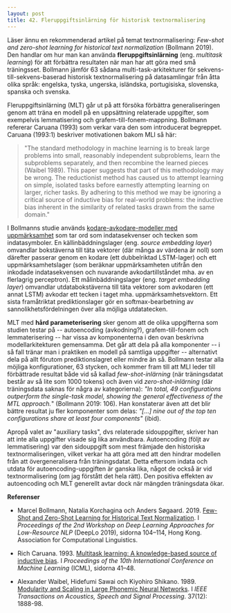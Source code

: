 ```yaml
---
layout: post
title: 42. Fleruppgiftsinlärning för historisk textnormalisering
---
```


Läser ännu en rekommenderad artikel på temat textnormalisering: *Few-shot and zero-shot learning for historical text normalization* (Bollmann 2019). Den handlar om hur man kan använda **fleruppgiftsinlärning** (eng. *multitask learning*) för att förbättra resultaten när man har att göra med små träningsset. Bollmann jämför 63 sådana multi-task-arkitekturer för sekvens-till-sekvens-baserad historisk textnormalisering på datasamlingar från åtta olika språk: engelska, tyska, ungerska, isländska, portugisiska, slovenska, spanska och svenska.   

Fleruppgiftsinlärning (MLT) går ut på att försöka förbättra generaliseringen genom att träna en modell på en uppsättning relaterade uppgifter, som exempelvis lemmatisering och grafem-till-fonem-mappning. Bollmann refererar Caruana (1993) som verkar vara den som introducerat begreppet. Caruana (1993:1) beskriver motivationen bakom MLI så här:

>"The standard methodology in machine learning is to break large problems into small, reasonably independent subproblems, learn the subproblems separately, and then recombine the learned pieces (Waibel 1989). This paper suggests that part of this methodology may be wrong. The reductionist method has caused us to attempt learning on simple, isolated tasks before earnestly attempting learning on larger, richer tasks. By adhering to this method we may be ignoring a critical source  of inductive bias  for real-world problems: the inductive bias inherent in the similarity of related tasks drawn from  the same  domain." 

I Bollmanns studie används [kodare-avkodare-modeller med uppmärksamhet](https://datatjej.github.io/Kodare-avkodare-modeller-och-uppm%C3%A4rksamhet/) som tar ord som indatasekvenser och tecken som indatasymboler. En källinbäddningslager (eng. *source embedding layer*) omvandlar bokstäverna till täta vektorer (där många av värdena är noll) som därefter passerar genom en kodare (ett dubbelriktad LSTM-lager) och ett uppmärksamhetslager (som beräknar uppmärksamheten utifrån den inkodade indatasekvensen och nuvarande avkodartillståndet mha. av en flerlagrig perceptron). Ett målinbäddningslager (eng. *target embedding layer*) omvandlar utdatabokstäverna till täta vektorer som avkodaren (ett annat LSTM) avkodar ett tecken i taget mha. uppmärksamhetsvektorn. Ett sista framåtriktat prediktionslager gör en softmax-bearbetning av sannolikhetsfördelningen över alla möjliga utdatatecken. 

MLT med **hård parameterisering** sker genom att de olika uppgifterna som studien testar på -- autoencoding (avkodning?), grafem-till-fonem och lemmaterisering -- har vissa av komponenterna i den ovan beskrivna modellarkitekturen gemensamma. Det går att dela på alla komponenter -- i så fall tränar man i praktiken en modell på samtliga uppgifter -- alternativt dela på allt förutom prediktionslagret eller mindre än så. Bollmann testar alla möjliga konfigurationer, 63 stycken, och kommer fram till att MLI leder till förbättrade resultat både vid så kallad *few-shot-inlärning* (när träningsdatat består av så lite som 1000 tokens) och även vid *zero-shot-inlärning* (där träningsdata saknas för några av kategorierna): *"In total, 49 configurations outperform the single-task model, showing the general effectiveness of the MTL approach.*" (Bollmann 2019: 106). Han konstaterar även att det blir bättre resultat ju fler komponenter som delas: *"[...]  nine out of the top ten configurations share at least four components"* (ibid). 

Apropå valet av "auxiliary tasks", dvs relaterade sidouppgifter, skriver han att inte alla uppgifter visade sig lika användbara. Autoencoding (följt av lemmatisering) var den sidouppgift som mest främjade den historiska textnormaliseringen, vilket verkar ha att göra med att den hindrar modellen från att övergeneralisera från träningsdatat. Detta eftersom indata och utdata för autoencoding-uppgiften är ganska lika, något de också är vid textnormalisering (om jag förstått det hela rätt). Den positiva effekten av autoencoding och MLT generellt avtar dock när mängden träningsdata ökar.     

**Referenser**

* Marcel Bollmann, Natalia Korchagina och Anders Søgaard. 2019. [Few-Shot and Zero-Shot Learning for Historical Text Normalization](https://www.aclweb.org/anthology/D19-6112.pdf). I *Proceedings of the 2nd Workshop on Deep Learning Approaches for Low-Resource NLP* (DeepLo 2019), sidorna 104–114, Hong Kong. Association for Computational Linguistics.

* Rich Caruana. 1993. [Multitask learning: A knowledge-based source of inductive bias](http://citeseerx.ist.psu.edu/viewdoc/download?doi=10.1.1.57.3196&rep=rep1&type=pdf). I *Proceedings  of  the  10th  International  Conference  on Machine Learning* (ICML), sidorna 41–48.

* Alexander Waibel,  Hidefumi Sawai och Kiyohiro Shikano. 1989. [Modularity and Scaling in Large Phonemic Neural Networks](https://ieeexplore.ieee.org/stamp/stamp.jsp?arnumber=45535). I *IEEE Transactions on Acoustics, Speech and Signal Processing*. 37(12): 1888-98.